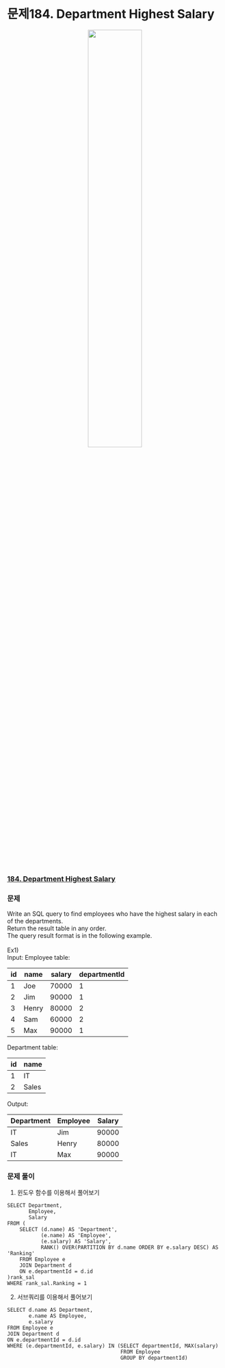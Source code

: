 # 문제184. Department Highest Salary
<center><img src="https://upload.wikimedia.org/wikipedia/commons/thumb/0/0a/LeetCode_Logo_black_with_text.svg/458px-LeetCode_Logo_black_with_text.svg.png?20200122084501" width="50%" height="50%"></center>

### [184. Department Highest Salary](https://leetcode.com/problems/department-highest-salary/)

### 문제
Write an SQL query to find employees who have the highest salary in each of the departments.<br>
Return the result table in any order.<br>
The query result format is in the following example.<br>
<br>
Ex1)<br>
Input: 
Employee table:

| id | name  | salary | departmentId |
|---|---|---|---|
| 1  | Joe   | 70000  | 1            |
| 2  | Jim   | 90000  | 1            |
| 3  | Henry | 80000  | 2            |
| 4  | Sam   | 60000  | 2            |
| 5  | Max   | 90000  | 1            |

Department table:

| id | name  |
|---|---|
| 1  | IT    |
| 2  | Sales |

Output: 

| Department | Employee | Salary |
|---|---|---|
| IT         | Jim      | 90000  |
| Sales      | Henry    | 80000  |
| IT         | Max      | 90000  |




### 문제 풀이
1) 윈도우 함수를 이용해서 풀어보기
```Mysql
SELECT Department,
       Employee,
       Salary
FROM (
    SELECT (d.name) AS 'Department', 
           (e.name) AS 'Employee', 
           (e.salary) AS 'Salary',
           RANK() OVER(PARTITION BY d.name ORDER BY e.salary DESC) AS 'Ranking'
    FROM Employee e
    JOIN Department d
    ON e.departmentId = d.id
)rank_sal
WHERE rank_sal.Ranking = 1
```
2) 서브쿼리를 이용해서 풀어보기
```Mysql
SELECT d.name AS Department,
       e.name AS Employee,
       e.salary
FROM Employee e
JOIN Department d
ON e.departmentId = d.id
WHERE (e.departmentId, e.salary) IN (SELECT departmentId, MAX(salary) 
                                     FROM Employee
                                     GROUP BY departmentId)
```
